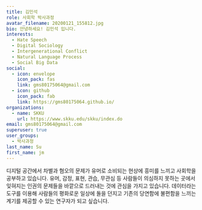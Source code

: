 ```yaml
---
title: 김민석
role: 사회학 박사과정
avatar_filename: 20200121_155812.jpg
bio: 안녕하세요! 김민석 입니다.
interests:
  - Hate Speech
  - Digital Sociology
  - Intergenerational Conflict
  - Natural Language Process
  - Social Big Data
social:
  - icon: envelope
    icon_pack: fas
    link: gms80175064@gmail.com
  - icon: github
    icon_pack: fab
    link: https://gms80175064.github.io/
organizations:
  - name: SKKU
    url: https://www.skku.edu/skku/index.do
email: gms80175064@gmail.com
superuser: true
user_groups:
  - 박사과정
last_name: Su
first_name: jm
---
```

디지털 공간에서 차별과 혐오의 문제가 유머로 소비되는 현상에 흥미를 느끼고 사회학을 공부하고 있습니다. 유머, 감정, 표현, 관습, 무관심 등 사람들이 의심하지 못하는 곳에서 잊혀지는 인권의 문제들을 바깥으로 드러내는 것에 관심을 가지고 있습니다. 데이터라는 도구를 이용해 사람들의 평화로운 일상에 돌을 던지고 기존의 당연함에 불편함을 느끼는 계기를 제공할 수 있는 연구자가 되고 싶습니다.
